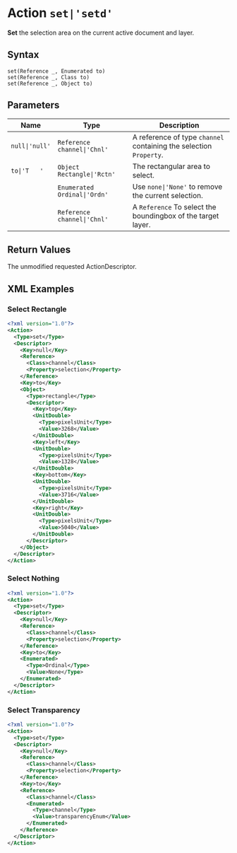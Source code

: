 # Action `set|'setd'`

**Set** the selection area on the current active document and layer.

## Syntax

```
set(Reference _, Enumerated to)
set(Reference _, Class to)
set(Reference _, Object to)
```

## Parameters

| Name | Type | Description
| --- | --- | --- |
`null\|'null'` | `Reference channel\|'Chnl'` | A reference of type `channel` containing the selection `Property`.
`to\|'T   '` | `Object Rectangle\|'Rctn'` | The rectangular area to select.  
|  | `Enumerated Ordinal\|'Ordn'` | Use `none\|'None'` to remove the current selection.
|  | `Reference channel\|'Chnl'` | A `Reference` To select the boundingbox of the target layer.

## Return Values

The unmodified requested ActionDescriptor.

## XML Examples
### Select Rectangle
```xml
<?xml version="1.0"?>
<Action>
  <Type>set</Type>
  <Descriptor>
    <Key>null</Key>
    <Reference>
      <Class>channel</Class>
      <Property>selection</Property>
    </Reference>
    <Key>to</Key>
    <Object>
      <Type>rectangle</Type>
      <Descriptor>
        <Key>top</Key>
        <UnitDouble>
          <Type>pixelsUnit</Type>
          <Value>3268</Value>
        </UnitDouble>
        <Key>left</Key>
        <UnitDouble>
          <Type>pixelsUnit</Type>
          <Value>1328</Value>
        </UnitDouble>
        <Key>bottom</Key>
        <UnitDouble>
          <Type>pixelsUnit</Type>
          <Value>3716</Value>
        </UnitDouble>
        <Key>right</Key>
        <UnitDouble>
          <Type>pixelsUnit</Type>
          <Value>5040</Value>
        </UnitDouble>
      </Descriptor>
    </Object>
  </Descriptor>
</Action>
```
### Select Nothing
```xml
<?xml version="1.0"?>
<Action>
  <Type>set</Type>
  <Descriptor>
    <Key>null</Key>
    <Reference>
      <Class>channel</Class>
      <Property>selection</Property>
    </Reference>
    <Key>to</Key>
    <Enumerated>
      <Type>Ordinal</Type>
      <Value>None</Type>
    </Enumerated>
  </Descriptor>
</Action>
```
### Select Transparency
```xml
<?xml version="1.0"?>
<Action>
  <Type>set</Type>
  <Descriptor>
    <Key>null</Key>
    <Reference>
      <Class>channel</Class>
      <Property>selection</Property>
    </Reference>
    <Key>to</Key>
    <Reference>
      <Class>channel</Class>
      <Enumerated>
        <Type>channel</Type>
      	<Value>transparencyEnum</Value>
      </Enumerated>
    </Reference>
  </Descriptor>
</Action>
```
